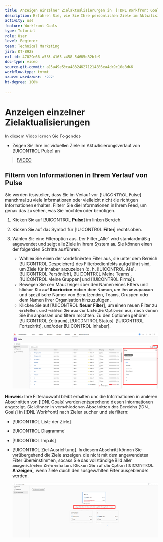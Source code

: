 ```yaml
---
title: Anzeigen einzelner Zielaktualisierungen in  [!DNL Workfront Goals]
description: Erfahren Sie, wie Sie Ihre persönlichen Ziele im Aktualisierungsverlauf von [!UICONTROL Pulse] in [!DNL   Goals] anzeigen können.
activity: use
feature: Workfront Goals
type: Tutorial
role: User
level: Beginner
team: Technical Marketing
jira: KT-8928
exl-id: 47029e66-a533-4165-a458-54665d82bfd9
doc-type: video
source-git-commit: a25a49e59ca483246271214886ea4dc9c10e8d66
workflow-type: tm+mt
source-wordcount: '297'
ht-degree: 100%

---
```


# Anzeigen einzelner Zielaktualisierungen

In diesem Video lernen Sie Folgendes:

* Zeigen Sie Ihre individuellen Ziele im Aktualisierungsverlauf von [!UICONTROL Pulse] an

>[!VIDEO](https://video.tv.adobe.com/v/335200/?quality=12&learn=on)

## Filtern von Informationen in Ihrem Verlauf von Pulse

Sie werden feststellen, dass Sie im Verlauf von [!UICONTROL Pulse] manchmal zu viele Informationen oder vielleicht nicht die richtigen Informationen erhalten. Filtern Sie die Informationen in Ihrem Feed, um genau das zu sehen, was Sie möchten oder benötigen.

1. Klicken Sie auf [!UICONTROL **Pulse**] im linken Bereich.
1. Klicken Sie auf das Symbol für [!UICONTROL **Filter**] rechts oben.
1. Wählen Sie eine Filteroption aus. Der Filter „Alle“ wird standardmäßig angewendet und zeigt alle Ziele in Ihrem System an. Sie können einen der folgenden Schritte ausführen:

   * Wählen Sie einen der vordefinierten Filter aus, die unter dem Bereich [!UICONTROL Gespeichert] des Filterbedienfelds aufgeführt sind, um Ziele für Inhaber anzuzeigen (d. h. [!UICONTROL Alle], [!UICONTROL Persönlich], [!UICONTROL Meine Teams], [!UICONTROL Meine Gruppen] und [!UICONTROL Firma]).
   * Bewegen Sie den Mauszeiger über den Namen eines Filters und klicken Sie auf **Bearbeiten** neben dem Namen, um ihn anzupassen und spezifische Namen von Benutzenden, Teams, Gruppen oder dem Namen Ihrer Organisation hinzuzufügen.
   * Klicken Sie auf [!UICONTROL **Neuer Filter**], um einen neuen Filter zu erstellen, und wählen Sie aus der Liste die Optionen aus, nach denen Sie ihn anpassen und filtern möchten. Zu den Optionen gehören: [!UICONTROL Zeitraum], [!UICONTROL Status], [!UICONTROL Fortschritt], und/oder [!UICONTROL Inhaber].

   ![Ein Bild des Bedienfelds [!UICONTROL Filter] in [!DNL Workfront Goals]](assets/18-workfront-goals-pulse-stream.png)

**Hinweis:** Ihre Filterauswahl bleibt erhalten und die Informationen in anderen Abschnitten von [!DNL Goals] werden entsprechend diesen Informationen angezeigt. Sie können in verschiedenen Abschnitten des Bereichs [!DNL Goals] in [!DNL Workfront] nach Zielen suchen und sie filtern:

* [!UICONTROL Liste der Ziele]
* [!UICONTROL Diagramme]
* [!UICONTROL Impuls]
* [!UICONTROL Ziel-Ausrichtung]. In diesem Abschnitt können Sie vorübergehend die Ziele anzeigen, die nicht mit dem angewendeten Filter übereinstimmen, sodass Sie das vollständige Bild aller ausgerichteten Ziele erhalten. Klicken Sie auf die Option [!UICONTROL **Anzeigen**], wenn Ziele durch den ausgewählten Filter ausgeblendet werden.

  ![](assets/19-workfront-goals-filter-show-it.png)
